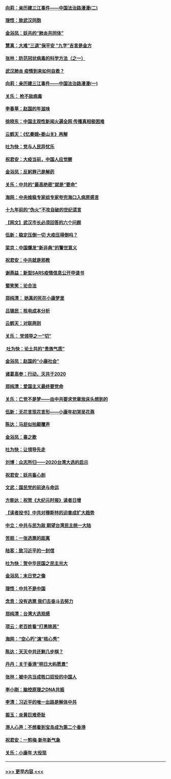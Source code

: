 #### [向莉：亲历建三江事件——中国法治路漫漫(二)](../pages/nsc993/n11829102.md?t=01310155) 
#### [理悟：致武汉同胞](../pages/nsc993/n11831522.md?t=01310155) 
#### [金浴凤：妖共的“肺炎共同体”](../pages/nsc993/n11829448.md?t=01310155) 
#### [慧真：大难“三退”保平安 “九字”吉言是金方](../pages/nsc993/n11829501.md?t=01310155) 
#### [张林：防范冠状病毒的科学方法（之一）](../pages/nsc993/n11828618.md?t=01310155) 
#### [武汉肺炎 疫情到来如何自救？](../pages/nsc993/n11827632.md?t=01310155) 
#### [向莉：亲历建三江事件——中国法治路漫漫(一)](../pages/nsc993/n11827190.md?t=01310155) 
#### [关乐： 枪不敌病毒](../pages/nsc993/n11826746.md?t=01310155) 
#### [李春草：赵国的年滋味](../pages/nsc993/n11826321.md?t=01310155) 
#### [徐晓东：中国主观性新闻火遍全网 传播真相极困难](../pages/nsc993/n11826508.md?t=01310155) 
#### [云鹤天：《忆秦娥▪娄山关》再解](../pages/nsc993/n11824682.md?t=01310155) 
#### [吐为快：党与人民异忧乐](../pages/nsc993/n11824660.md?t=01310155) 
#### [祝君安：大疫当前，中国人应觉醒](../pages/nsc993/n11821946.md?t=01310155) 
#### [金浴凤：反躬罪己是解药](../pages/nsc993/n11820280.md?t=01310155) 
#### [关乐：中共的“最高绝密”就是“要命”](../pages/nsc993/n11816946.md?t=01310155) 
#### [海网：中央维稳专家组专家夸完海口入病房感言](../pages/nsc993/n11815138.md?t=01310155) 
#### [十九年前的“伪火”不攻自破的世纪谎言](../pages/nsc993/n11813238.md?t=01310155) 
#### [【网文】武汉市长必须回答的六个问题](../pages/nsc993/n11813848.md?t=01310155) 
#### [伍新：稳定压倒一切 大疫压得倒吗？](../pages/nsc993/n11812634.md?t=01310155) 
#### [梁京：中国爆发“新非典”的警世意义](../pages/nsc993/n11812554.md?t=01310155) 
#### [祝君安：中共就是邪教](../pages/nsc993/n11812431.md?t=01310155) 
#### [谢燕益：新型SARS疫情信息公开申请书](../pages/nsc993/n11808840.md?t=01310155) 
#### [蜀笑笑：论合法](../pages/nsc993/n11808064.md?t=01310155) 
#### [郑纯清： 她真的死在小康梦里](../pages/nsc993/n11806623.md?t=01310155) 
#### [吕锡民：核电成本分析](../pages/nsc993/n11806284.md?t=01310155) 
#### [云鹤天：对联两则](../pages/nsc993/n11805957.md?t=01310155) 
#### [关乐： 党领导之一“切”](../pages/nsc993/n11804505.md?t=01310155) 
#### [ 吐为快：论土共的“贵族气质”](../pages/nsc993/n11804490.md?t=01310155) 
#### [金浴凤：赵国的“小康社会”](../pages/nsc993/n11804452.md?t=01310155) 
#### [诸葛高参：行动，灭共于2020](../pages/nsc993/n11804120.md?t=01310155) 
#### [郑纯清：爱国主义最终要党命](../pages/nsc993/n11802197.md?t=01310155) 
#### [关乐：亡党不是梦——由中共要求党章放床头想到的](../pages/nsc993/n11802156.md?t=01310155) 
#### [伍新：无花言现花言形——小康年初哭吴花燕](../pages/nsc993/n11800044.md?t=01310155) 
#### [陈达：马屁似拍颠覆声](../pages/nsc993/n11800010.md?t=01310155) 
#### [金浴凤：春之歌](../pages/nsc993/n11797687.md?t=01310155) 
#### [吐为快：让领导先走](../pages/nsc993/n11797512.md?t=01310155) 
#### [刘博：众志所归——2020台湾大选的启示](../pages/nsc993/n11796878.md?t=01310155) 
#### [祝君安：妖共畜心剖](../pages/nsc993/n11794273.md?t=01310155) 
#### [文武：国民党的前途与命运](../pages/nsc993/n11794198.md?t=01310155) 
#### [方能达：祝贺《大纪元时报》读者日增](../pages/nsc993/n11793807.md?t=01310155) 
#### [【读者投书】中共对穆斯林的迫害成扩大趋势](../pages/nsc993/n11791371.md?t=01310155) 
#### [中立：中共与民为敌 期望台湾民主统一大陆](../pages/nsc993/n11790392.md?t=01310155) 
#### [苦胆：一张选票的距离](../pages/nsc993/n11788914.md?t=01310155) 
#### [陆客：致习近平的一封信](../pages/nsc993/n11788867.md?t=01310155) 
#### [吐为快：贺中华民国之民主光大](../pages/nsc993/n11788618.md?t=01310155) 
#### [金浴凤：末日党之像](../pages/nsc993/n11787475.md?t=01310155) 
#### [理悟：中共不是中国](../pages/nsc993/n11787463.md?t=01310155) 
#### [念贲：没有选票  我们去奋斗去努力](../pages/nsc993/n11787398.md?t=01310155) 
#### [郑纯清：台湾大选观感](../pages/nsc993/n11786210.md?t=01310155) 
#### [项云：老百姓看“打黑除恶”](../pages/nsc993/n11785398.md?t=01310155) 
#### [海网：“空心朽”演“核心秀”](../pages/nsc993/n11783874.md?t=01310155) 
#### [陈达：天灭中共还剩几步棋？](../pages/nsc993/n11783719.md?t=01310155) 
#### [丹丹：关于香港“明日大屿愿景”](../pages/nsc993/n11783273.md?t=01310155) 
#### [张林：被中共当成牲口奴役的中国人](../pages/nsc993/n11782397.md?t=01310155) 
#### [李小刚：脑控原理之DNA共振](../pages/nsc993/n11780962.md?t=01310155) 
#### [李清：习近平的唯一出路是解体中共](../pages/nsc993/n11780866.md?t=01310155) 
#### [振玉：炎黄巨难奇耻](../pages/nsc993/n11779632.md?t=01310155) 
#### [港人心声：不想看到宝岛成为第二个香港](../pages/nsc993/n11778817.md?t=01310155) 
#### [祝君安：一剪梅‧新年新气象](../pages/nsc993/n11776340.md?t=01310155) 
#### [关乐：小康年 大役现](../pages/nsc993/n11774213.md?t=01310155) 

----
#### [ >>> 更早内容 <<< ](../indexes/nsc993-earlier.md)
